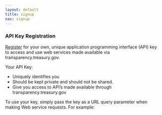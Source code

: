 ```yaml
---
layout: default
title: signup
nav: signup
---
```


### API Key Registration

[Register](https://api.data.gov/signup) for your own, unique application programming interface (API) key to access and use web services made available via transparency.treasury.gov. 

Your API Key:

* Uniquely identifies you
* Should be kept private and should not be shared.
* Give you access to API’s made available through transparency.treasury.gov

To use your key, simply pass the key as a URL query parameter when making Web service requests. For example: 
